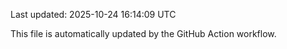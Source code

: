 Last updated: 2025-10-24 16:14:09 UTC

This file is automatically updated by the GitHub Action workflow.
